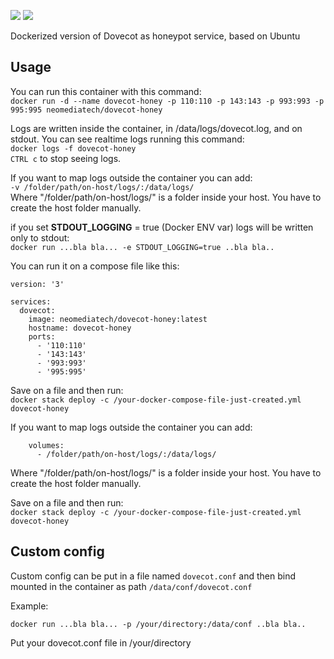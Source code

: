 ![](https://img.shields.io/github/last-commit/Neomediatech/dovecot-honey.svg?style=plastic)
![](https://img.shields.io/github/repo-size/Neomediatech/dovecot-honey.svg?style=plastic)

Dockerized version of Dovecot as honeypot service, based on Ubuntu

## Usage
You can run this container with this command:  
`docker run -d --name dovecot-honey -p 110:110 -p 143:143 -p 993:993 -p 995:995 neomediatech/dovecot-honey`  

Logs are written inside the container, in /data/logs/dovecot.log, and on stdout. You can see realtime logs running this command:  
`docker logs -f dovecot-honey`  
`CTRL c` to stop seeing logs.  

If you want to map logs outside the container you can add:  
`-v /folder/path/on-host/logs/:/data/logs/`  
Where "/folder/path/on-host/logs/" is a folder inside your host. You have to create the host folder manually.  

if you set **STDOUT_LOGGING** = true (Docker ENV var) logs will be written only to stdout:  
`docker run ...bla bla... -e STDOUT_LOGGING=true ..bla bla..`

You can run it on a compose file like this:  

```
version: '3'  

services:  
  dovecot:  
    image: neomediatech/dovecot-honey:latest  
    hostname: dovecot-honey  
    ports:  
      - '110:110'  
      - '143:143'  
      - '993:993'  
      - '995:995'  
```
Save on a file and then run:  
`docker stack deploy -c /your-docker-compose-file-just-created.yml dovecot-honey`

If you want to map logs outside the container you can add:  
```
    volumes:
      - /folder/path/on-host/logs/:/data/logs/
```
Where "/folder/path/on-host/logs/" is a folder inside your host. You have to create the host folder manually.

Save on a file and then run:  
`docker stack deploy -c /your-docker-compose-file-just-created.yml dovecot-honey`  

## Custom config
Custom config can be put in a file named `dovecot.conf` and then bind mounted in the container as path `/data/conf/dovecot.conf`  

Example:
```
docker run ...bla bla... -p /your/directory:/data/conf ..bla bla..
```
Put your dovecot.conf file in /your/directory
